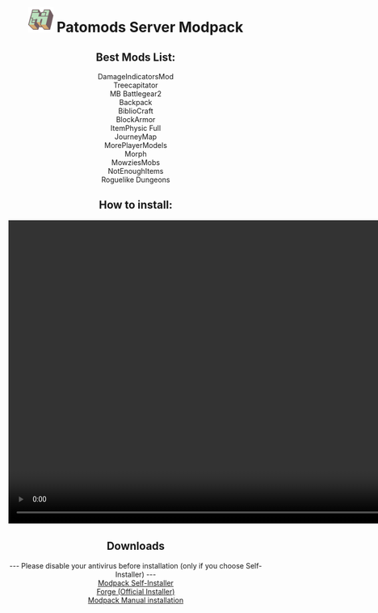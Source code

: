 <header>
<h1><img src="minecraft-logo.png" alt="Logo" width="50" height="50"> Patomods Server Modpack</h1>
  <h2>Best Mods List:</h2>
  DamageIndicatorsMod<br />
  Treecapitator<br />
  MB Battlegear2<br />
  Backpack<br />
  BiblioCraft<br />
  BlockArmor<br />
  ItemPhysic Full<br />
  JourneyMap<br />
  MorePlayerModels<br />
  Morph<br />
  MowziesMobs<br />
  NotEnoughItems<br />
  Roguelike Dungeons<br />
<h2>How to install:</h2>
  <video src="mods_install.mp4" width="960" height="600" controls preload></video>
<h2>Downloads</h2>
  --- Please disable your antivirus before installation (only if you choose Self-Installer) ---<br />
  <a href="Modpack-Installer.exe">Modpack Self-Installer</a><br />
  <a href="Forge.exe">Forge (Official Installer)</a><br />
  <a href="Modpack-files">Modpack Manual installation</a><br />
</header>
